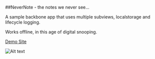 ##NeverNote - the notes we never see...

A sample backbone app that uses multiple subviews, localstorage and lifecycle logging.

Works offline, in this age of digital snooping.

[Demo Site](http://resonancemultimedia.com/nevernote/)

![Alt text](http://resonancemultimedia.com/nevernote/nevernote.png)
